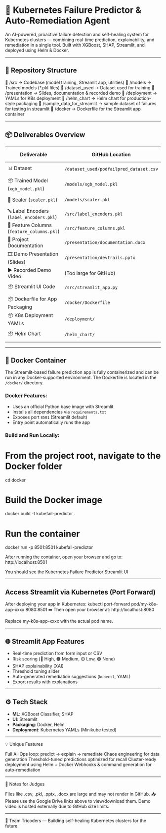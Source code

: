 # 🚀 Kubernetes Failure Predictor & Auto-Remediation Agent

An AI-powered, proactive failure detection and self-healing system for Kubernetes clusters — combining real-time prediction, explainability, and remediation in a single tool. Built with XGBoost, SHAP, Streamlit, and deployed using Helm & Docker.

---

## 📂 Repository Structure

📁 /src → Codebase (model training, Streamlit app, utilities) 📁 /models → Trained models (*.pkl files) 📁 /dataset_used → Dataset used for training 📁 /presentation → Slides, documentation & recorded demo 📁 /deployment → YAMLs for K8s deployment 📁 /helm_chart → Helm chart for production-style packaging 📁 /sample_data_for_streamlit → sample dataset of failures for testing in streamlit 📁 /docker → Dockerfile for the Streamlit app container

---

## 📦 Deliverables Overview

| Deliverable                          | GitHub Location                        | External Link                        |
|-------------------------------------|----------------------------------------|--------------------------------------|
| 📊 Dataset                          | `/dataset_used/podfailpred_dataset.csv` | [Google Drive](https://drive.google.com/file/d/1wI5EKYUI9vUA4-dKeoJCAQ0GwO-ZfYc2/view?usp=sharing) |
| 📦 Trained Model (`xgb_model.pkl`)  | `/models/xgb_model.pkl`               | [Google Drive](https://drive.google.com/file/d/18LwKsjhjExsiWggYnVB4Lbs-BgtHdec1/view?usp=drive_link) |
| 🔧 Scaler (`scaler.pkl`)            | `/models/scaler.pkl`                  | [Google Drive](https://drive.google.com/file/d/1EWZfqkyWfY4uPBpxtFEU0_vl8258panz/view?usp=drive_link) |
| 🔤 Label Encoders (`label_encoders.pkl`) | `/src/label_encoders.pkl`         | [Google Drive](https://drive.google.com/file/d/1afYmZAhPiAPso1e74FLcRsyeqfA9OpUu/view?usp=drive_link) |
| 🧩 Feature Columns (`feature_columns.pkl`) | `/src/feature_columns.pkl`       | [Google Drive](https://drive.google.com/file/d/1eAfztkKG0PJUPKkATsYgtfhmSWveNa40/view?usp=drive_link) |
| 🧾 Project Documentation             | `/presentation/documentation.docx`    | [Google Drive](https://docs.google.com/document/d/1qBCNQ-q9bsVLexPCD3Q09sT3c98OtbRH/edit?usp=drive_link&ouid=117645952678248031987&rtpof=true&sd=true) |
| 🎞️ Demo Presentation (Slides)       | `/presentation/devtrails.pptx`        | [Google Drive](https://docs.google.com/presentation/d/1WfDEnlqzpwwHreRkCUS0pmLiPo8_Y6su/edit?usp=drive_link&ouid=117645952678248031987&rtpof=true&sd=true) |
| ▶️ Recorded Demo Video              | (Too large for GitHub)                | [Google Drive](https://drive.google.com/file/d/1Bhciz16XNsNhGD476EVuqyqcB8HlRuzG/view?usp=drive_link) |
| 📦 Streamlit UI Code                | `/src/streamlit_app.py`               | ✅ Included |
| 📦 Dockerfile for App Packaging     | `/docker/Dockerfile`                  | ✅ Included |
| 📦 K8s Deployment YAMLs             | `/deployment/`                        | ✅ Included |
| 📦 Helm Chart                       | `/helm_chart/`                        | ✅ Included |

---

## 🐳 Docker Container

The Streamlit-based failure prediction app is fully containerized and can be run in any Docker-supported environment. The Dockerfile is located in the `/docker/` directory.

### Docker Features:
- Uses an official Python base image with Streamlit
- Installs all dependencies via `requirements.txt`
- Exposes port `8501` (Streamlit default)
- Entry point automatically runs the app

### Build and Run Locally:
 
# From the project root, navigate to the Docker folder
cd docker

# Build the Docker image
docker build -t kubefail-predictor .

# Run the container
docker run -p 8501:8501 kubefail-predictor

After running the container, open your browser and go to:
http://localhost:8501

You should see the Kubernetes Failure Predictor Streamlit UI

---

## Access Streamlit via Kubernetes (Port Forward)

After deploying your app in Kubernetes:
kubectl port-forward pod/my-k8s-app-xxxx 8080:8501
➡️ Then open your browser at:
http://localhost:8080

Replace my-k8s-app-xxxx with the actual pod name.

---

## 🌐 Streamlit App Features

- Real-time prediction from form input or CSV
- Risk scoring (🔴 High, 🟠 Medium, 🟡 Low, 🟢 None)
- SHAP explainability (XAI)
- Threshold tuning slider
- Auto-generated remediation suggestions (`kubectl`, YAML)
- Export results with explanations

---

## ⚙️ Tech Stack

- **ML**: XGBoost Classifier, SHAP
- **UI**: Streamlit
- **Packaging**: Docker, Helm
- **Deployment**: Kubernetes YAMLs (Minikube tested)

---

💡 Unique Features

Full AI-Ops loop: predict → explain → remediate
Chaos engineering for data generation
Threshold-tuned predictions optimized for recall
Cluster-ready deployment using Helm + Docker
Webhooks & command generation for auto-remediation

---

📎 Notes for Judges

 Files like .csv, .pkl, .pptx, .docx are large and may not render in GitHub.
 📥 Please use the Google Drive links above to view/download them.
 Demo video is hosted externally due to GitHub size limits.

---

🤝 Team
Tricoders — Building self-healing Kubernetes clusters for the future.







